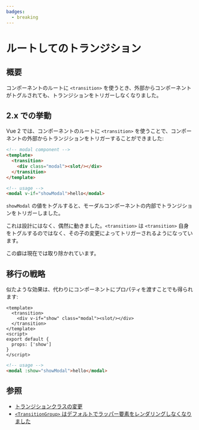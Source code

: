 ```yaml
---
badges:
  - breaking
---
```


# ルートしてのトランジション <MigrationBadges :badges="$frontmatter.badges" />

## 概要

コンポーネントのルートに `<transition>` を使うとき、外部からコンポーネントがトグルされても、トランジションをトリガーしなくなりました。

## 2.x での挙動

Vue 2 では、コンポーネントのルートに `<transition>` を使うことで、コンポーネントの外部からトランジションをトリガーすることができました:

```html
<!-- modal component -->
<template>
  <transition>
    <div class="modal"><slot/></div>
  </transition>
</template>
```

```html
<!-- usage -->
<modal v-if="showModal">hello</modal>
```

`showModal` の値をトグルすると、モーダルコンポーネントの内部でトランジションをトリガーしました。

これは設計にはなく、偶然に動きました。`<transition>` は `<transition>` 自身をトグルするのではなく、その子の変更によってトリガーされるようになっています。

この癖は現在では取り除かれています。

## 移行の戦略

似たような効果は、代わりにコンポーネントにプロパティを渡すことでも得られます:

```vue
<template>
  <transition>
    <div v-if="show" class="modal"><slot/></div>
  </transition>
</template>
<script>
export default {
  props: ['show']
}
</script>
```

```html
<!-- usage -->
<modal :show="showModal">hello</modal>
```

## 参照

- [トランジションクラスの変更](/guide/migration/transition.html)
- [`<TransitionGroup>` はデフォルトでラッパー要素をレンダリングしなくなりました](/guide/migration/transition-group.html)
